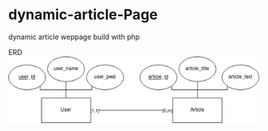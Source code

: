 # dynamic-article-Page
dynamic article weppage build with php

ERD
![alt text](https://github.com/fritzbernert/dynamic-article-Page/blob/main/erd.png?raw=true)

